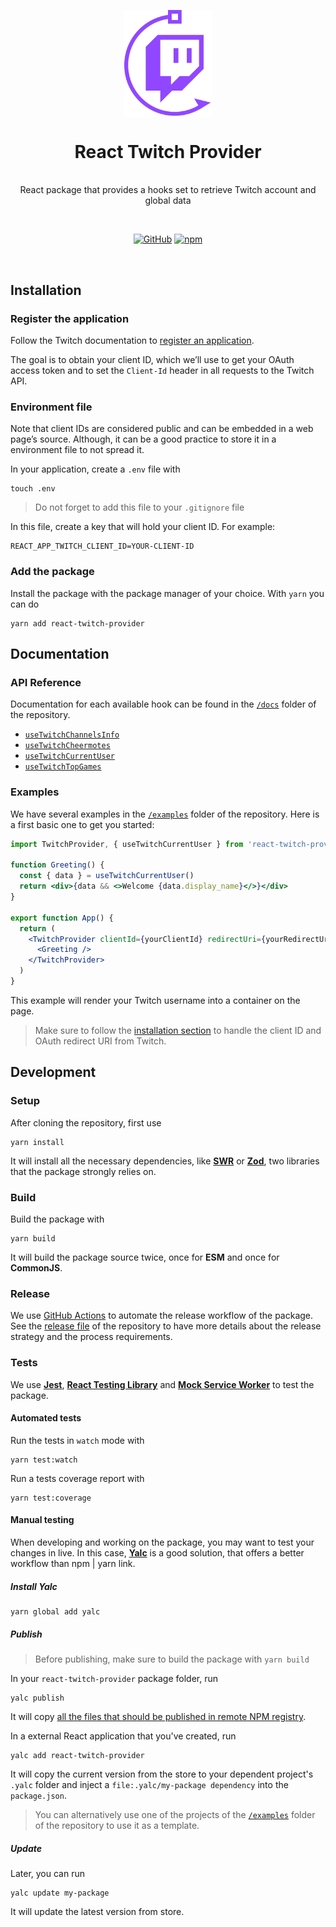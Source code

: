 <p align="center">
  <img src="logo.svg" width="140px" align="center" alt="React Twitch Provider logo" />
  <h1 align="center">React Twitch Provider</h1>
  <p align="center">
    <br/>
    React package that provides a hooks set to retrieve Twitch account and global data
  </p>
</p>

<br/>

<p align="center">
  <a href="https://opensource.org/licenses"><img alt="GitHub" src="https://img.shields.io/github/license/vscav/react-twitch-provider"></a>
  <a href="https://docs.npmjs.com/about-semantic-versioning"><img alt="npm" src="https://img.shields.io/npm/v/react-twitch-provider"></a>
</p>

<br />

## Installation

### Register the application

Follow the Twitch documentation to [register an application](https://dev.twitch.tv/docs/authentication/register-app).

The goal is to obtain your client ID, which we’ll use to get your OAuth access token and to set the `Client-Id` header in all requests to the Twitch API.

### Environment file

Note that client IDs are considered public and can be embedded in a web page’s source. Although, it can be a good practice to store it in a environment file to not spread it.

In your application, create a `.env` file with

    touch .env

> Do not forget to add this file to your `.gitignore` file

In this file, create a key that will hold your client ID. For example:

    REACT_APP_TWITCH_CLIENT_ID=YOUR-CLIENT-ID

### Add the package

Install the package with the package manager of your choice. With `yarn` you can do

    yarn add react-twitch-provider

## Documentation

### API Reference

Documentation for each available hook can be found in the [`/docs`](https://github.com/vscav/react-twitch-provider/tree/main/docs) folder of the repository.

- [`useTwitchChannelsInfo`](https://github.com/vscav/react-twitch-provider/tree/main/docs/use-twitch-channels-info.md)
- [`useTwitchCheermotes`](https://github.com/vscav/react-twitch-provider/tree/main/docs/use-twitch-cheermotes.md)
- [`useTwitchCurrentUser`](https://github.com/vscav/react-twitch-provider/tree/main/docs/use-twitch-current-user.md)
- [`useTwitchTopGames`](https://github.com/vscav/react-twitch-provider/tree/main/docs/use-twitch-top-games.md)

### Examples

We have several examples in the [`/examples`](https://github.com/vscav/react-twitch-provider/tree/main/examples) folder of the repository. Here is a first basic one to get you started:

```jsx
import TwitchProvider, { useTwitchCurrentUser } from 'react-twitch-provider'

function Greeting() {
  const { data } = useTwitchCurrentUser()
  return <div>{data && <>Welcome {data.display_name}</>}</div>
}

export function App() {
  return (
    <TwitchProvider clientId={yourClientId} redirectUri={yourRedirectUri}>
      <Greeting />
    </TwitchProvider>
  )
}
```

This example will render your Twitch username into a container on the page.

> Make sure to follow the [installation section](#register-the-application) to handle the client ID and OAuth redirect URI from Twitch.

## Development

### Setup

After cloning the repository, first use

    yarn install

It will install all the necessary dependencies, like **<a href="https://swr.vercel.app/" target="_blank">SWR</a>** or **<a href="https://zod.dev/" target="_blank">Zod</a>**, two libraries that the package strongly relies on.

### Build

Build the package with

    yarn build

It will build the package source twice, once for **ESM** and once for **CommonJS**.

### Release

We use [GitHub Actions](https://github.com/features/actions) to automate the release workflow of the package. See the [release file](https://github.com/vscav/react-twitch-provider/tree/main/RELEASE.md) of the repository to have more details about the release strategy and the process requirements.

### Tests

We use **<a href="https://jestjs.io/" target="_blank">Jest</a>**, **<a href="https://testing-library.com/docs/react-testing-library/intro/" target="_blank">React Testing Library</a>** and **<a href="https://mswjs.io/" target="_blank">Mock Service Worker</a>** to test the package.

#### Automated tests

Run the tests in `watch` mode with

    yarn test:watch

Run a tests coverage report with

    yarn test:coverage

#### Manual testing

When developing and working on the package, you may want to test your changes in live. In this case, **<a href="https://github.com/wclr/yalc" target="_blank">Yalc</a>** is a good solution, that offers a better workflow than npm | yarn link.

##### Install Yalc

    yarn global add yalc

##### Publish

> Before publishing, make sure to build the package with `yarn build`

In your `react-twitch-provider` package folder, run

    yalc publish

It will copy [all the files that should be published in remote NPM registry](https://docs.npmjs.com/files/package.json#files).

In a external React application that you've created, run

    yalc add react-twitch-provider

It will copy the current version from the store to your dependent project's `.yalc` folder and inject a `file:.yalc/my-package dependency` into the `package.json`.

> You can alternatively use one of the projects of the [`/examples`](https://github.com/vscav/react-twitch-provider/tree/main/examples) folder of the repository to use it as a template.

##### Update

Later, you can run

    yalc update my-package

It will update the latest version from store.
